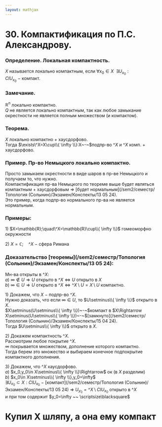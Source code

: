 ```yaml
---  
layout: mathjax  
---  
```

  
# 30. Компактификация по П.С. Александрову.  
  
### Определение. Локальная компактность.  
$X$ называется локально компактным, если $\forall x_0\in X ~~ \exists U_{x_0}:ClU_{x_0}~-~$компакт.  
  
### Замечание.  
$\mathbb{R}^n$ локально компактно.  
$Q$ не является локально компактным, так как любое замыкание окрестности не является полным множеством (и компактом).  
  
### Теорема.  
$X$ локально компактно + хаусдорфово.  
Тогда $\exists\^X=X\cup\\{ \infty \\}:X~-~$подпр-во $\^X$ и $\^X$ комп. + хаусдорфово.  
  
### Пример. Пр-во Немыцкого локально компактно.  
Просто замыкаем окрестности в виде шаров в пр-ве Немыцкого и получаем то, что нужно.  
Компактификация пр-ва Немыцкого по теореме выше будет являться компактным + хаусдорфовым $\Rightarrow$ [будет нормальным](/sem2/семестр/Топология (Солынин)/Экзамен/Конспекты/13 05 24).  
Это пример, когда подпр-во нормального пр-ва не является нормальным.  
  
### Примеры:  
$1)$ $X=\mathbb{R};\quad\^X=\mathbb{R}\cup\\{ \infty \\}$ гомеоморфно окружности  
  
$2)$ $X=\mathbb{C};\quad \^X~-~$сфера Римана  
  
### Доказательство [теоремы](/sem2/семестр/Топология (Солынин)/Экзамен/Конспекты/13 05 24):  
Мн-ва открыты в $\^X$:  
$a)$ $\infty\notin U\Rightarrow U$ открыто в $\^X\Leftrightarrow U$ открыто в $X$  
$b)~\infty\in U\Rightarrow U$ открыто в $\^X\Leftrightarrow\^X\setminus U=X\setminus U$ компактно.  
  
$1)$ Докажем, что $X~-~$подпр-во $\^X$.  
Нужно доказать, что если $\infty\in U$, то $U\setminus\\{ \infty \\}$ открыто в $X$.  
$X\setminus(U\setminus\\{ \infty \\})~-~$компакт в $X\Rightarrow X\setminus(U\setminus\\{ \infty \\})~-~$[замкнуто](/sem2/семестр/Топология (Солынин)/Экзамен/Конспекты/15 04 24).  
Тогда $U\setminus\\{ \infty \\}$ открыто в $X$.  
  
$2)$ Докажем компактность $\^X$.  
Рассмотрим любое покрытие $\^X$.  
$\infty$  покрывается множеством, дополнение которого компактно.  
Тогда берем это множество и выбираем конечное подпокрытие компактного дополнения.  
  
$3)$ Докажем, что $\^X$ хаусдорфово.  
$a)$ $x_0,y_0\in X\setminus\\{ \infty \\}\Rightarrow$ ок  (в $X$ разделим)  
$b)$ $x_0\in X\setminus\\{ \infty \\},y_0=\infty$  
$\exists U_{x_0}\subset X:ClU_{x_0}~-~$[компакт](/sem2/семестр/Топология (Солынин)/Экзамен/Конспекты/13 05 24) $\Rightarrow$ $U_{y_0}=\^X\setminus{ClU_{x_0} }$ открыто в $\^X$  
и при том содержит $y_0=\infty ~~ \scriptsize\blacksquare$  
  
# Купил X шляпу, а она ему компакт  
